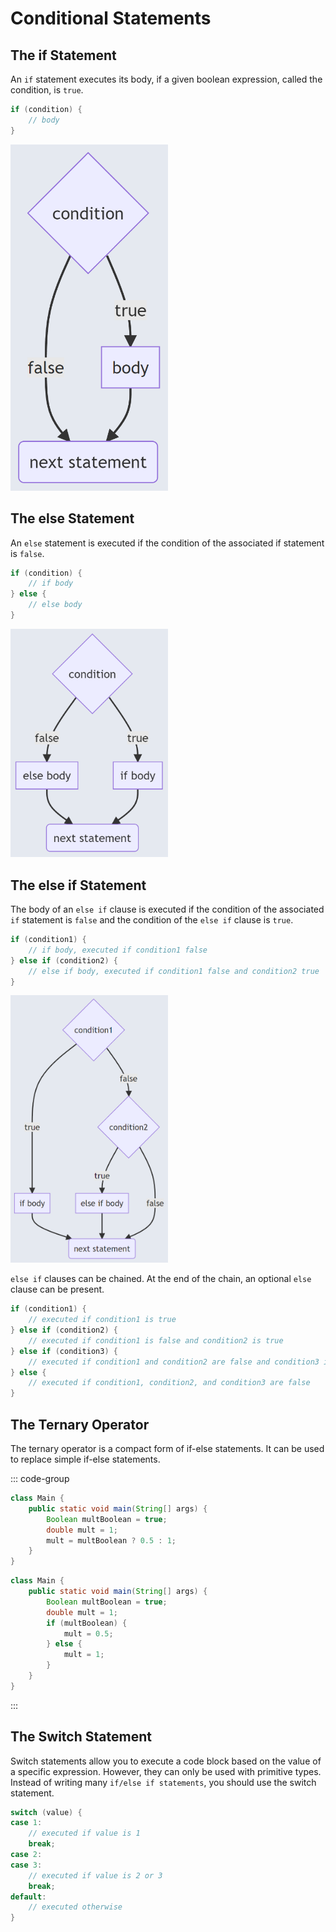 # Conditional Statements 

## The if Statement

An `if` statement executes its body, if a given boolean expression, called the condition, is `true`.

```java
if (condition) {
    // body
}
```

<img src="https://raw.githubusercontent.com/Jellyfish4654/Jellyfish4654.github.io/master/docs/assets/docs/if-statement.PNG" style="width:50%;height:50%;"> 

## The else Statement

An `else` statement is executed if the condition of the associated if statement is `false`.

```java
if (condition) {
	// if body
} else {
	// else body
}
```

<img src="https://raw.githubusercontent.com/Jellyfish4654/Jellyfish4654.github.io/master/docs/assets/docs/else-statement.PNG" style="width:50%;height:50%;"> 

## The else if Statement

The body of an `else if` clause is executed if the condition of the associated `if` statement is `false` and the condition of the `else if` clause is `true`.

```java
if (condition1) {
	// if body, executed if condition1 false
} else if (condition2) {
	// else if body, executed if condition1 false and condition2 true
}
```

<img src="https://raw.githubusercontent.com/Jellyfish4654/Jellyfish4654.github.io/master/docs/assets/docs/else-if-statement.PNG" style="width:50%;height:50%;"> 

`else if` clauses can be chained. At the end of the chain, an optional `else` clause can be present.

```java
if (condition1) {
	// executed if condition1 is true
} else if (condition2) {
	// executed if condition1 is false and condition2 is true
} else if (condition3) {
	// executed if condition1 and condition2 are false and condition3 is true
} else {
	// executed if condition1, condition2, and condition3 are false
}
```

## The Ternary Operator

The ternary operator is a compact form of if-else statements. It can be used to replace simple if-else statements.

::: code-group

```java [Ternary Operator]
class Main {
    public static void main(String[] args) {
        Boolean multBoolean = true;
        double mult = 1;
        mult = multBoolean ? 0.5 : 1;
    }
}
```

```java [If-Else]
class Main {
    public static void main(String[] args) {
        Boolean multBoolean = true;
        double mult = 1;
        if (multBoolean) {
            mult = 0.5;
        } else {
            mult = 1;
        }
    }
}
```

:::

## The Switch Statement

Switch statements allow you to execute a code block based on the value of a specific expression. However, they can only be used with primitive types. Instead of writing many `if/else if statements`, you should use the switch statement.

```java
switch (value) {
case 1:
    // executed if value is 1
    break;
case 2:
case 3:
    // executed if value is 2 or 3
    break;
default:
    // executed otherwise
}
```